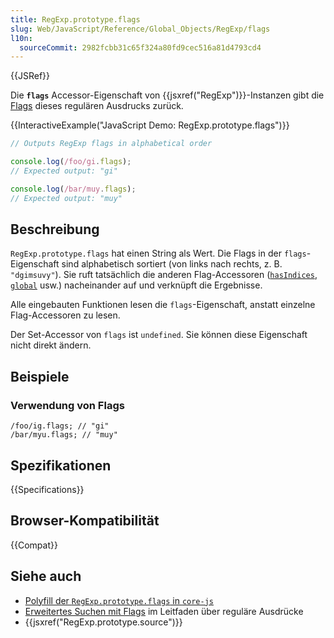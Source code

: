 ```yaml
---
title: RegExp.prototype.flags
slug: Web/JavaScript/Reference/Global_Objects/RegExp/flags
l10n:
  sourceCommit: 2982fcbb31c65f324a80fd9cec516a81d4793cd4
---
```


{{JSRef}}

Die **`flags`** Accessor-Eigenschaft von {{jsxref("RegExp")}}-Instanzen gibt die [Flags](/de/docs/Web/JavaScript/Guide/Regular_expressions#advanced_searching_with_flags) dieses regulären Ausdrucks zurück.

{{InteractiveExample("JavaScript Demo: RegExp.prototype.flags")}}

```js interactive-example
// Outputs RegExp flags in alphabetical order

console.log(/foo/gi.flags);
// Expected output: "gi"

console.log(/bar/muy.flags);
// Expected output: "muy"
```

## Beschreibung

`RegExp.prototype.flags` hat einen String als Wert. Die Flags in der `flags`-Eigenschaft sind alphabetisch sortiert (von links nach rechts, z. B. `"dgimsuvy"`). Sie ruft tatsächlich die anderen Flag-Accessoren ([`hasIndices`](/de/docs/Web/JavaScript/Reference/Global_Objects/RegExp/hasIndices), [`global`](/de/docs/Web/JavaScript/Reference/Global_Objects/RegExp/global) usw.) nacheinander auf und verknüpft die Ergebnisse.

Alle eingebauten Funktionen lesen die `flags`-Eigenschaft, anstatt einzelne Flag-Accessoren zu lesen.

Der Set-Accessor von `flags` ist `undefined`. Sie können diese Eigenschaft nicht direkt ändern.

## Beispiele

### Verwendung von Flags

```js-nolint
/foo/ig.flags; // "gi"
/bar/myu.flags; // "muy"
```

## Spezifikationen

{{Specifications}}

## Browser-Kompatibilität

{{Compat}}

## Siehe auch

- [Polyfill der `RegExp.prototype.flags` in `core-js`](https://github.com/zloirock/core-js#ecmascript-string-and-regexp)
- [Erweitertes Suchen mit Flags](/de/docs/Web/JavaScript/Guide/Regular_expressions#advanced_searching_with_flags) im Leitfaden über reguläre Ausdrücke
- {{jsxref("RegExp.prototype.source")}}
